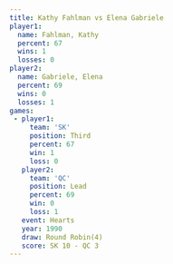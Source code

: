 ```yaml
---
title: Kathy Fahlman vs Elena Gabriele
player1:               
  name: Fahlman, Kathy 
  percent: 67          
  wins: 1              
  losses: 0            
player2:               
  name: Gabriele, Elena
  percent: 69          
  wins: 0              
  losses: 1            
games:
 - player1:         
     team: 'SK'     
     position: Third
     percent: 67    
     win: 1         
     loss: 0        
   player2:        
     team: 'QC'    
     position: Lead
     percent: 69   
     win: 0        
     loss: 1       
   event: Hearts       
   year: 1990          
   draw: Round Robin(4)
   score: SK 10 - QC 3 
---
```

